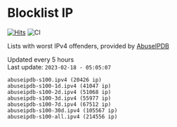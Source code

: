 # Blocklist IP

[![Hits](https://hits.seeyoufarm.com/api/count/incr/badge.svg?url=https%3A%2F%2Fgithub.com%2Fborestad%2Fblocklist-ip%2F&count_bg=%2379C83D&title_bg=%23555555&icon=&icon_color=%23E7E7E7&title=hits&edge_flat=false)](https://hits.seeyoufarm.com)  ![CI](https://img.shields.io/github/workflow/status/borestad/blocklist-ip/CI?style=flat-square)

Lists with worst IPv4 offenders, provided by [AbuseIPDB](https://www.abuseipdb.com/)

<!-- FOOTER-PLACEHOLDER -->
Updated every 5 hours<br>
Last update: `2023-02-18 - 05:05:07`
```
abuseipdb-s100.ipv4 (20426 ip)
abuseipdb-s100-1d.ipv4 (41047 ip)
abuseipdb-s100-2d.ipv4 (51068 ip)
abuseipdb-s100-3d.ipv4 (55977 ip)
abuseipdb-s100-7d.ipv4 (67512 ip)
abuseipdb-s100-30d.ipv4 (105567 ip)
abuseipdb-s100-all.ipv4 (214556 ip)
```
